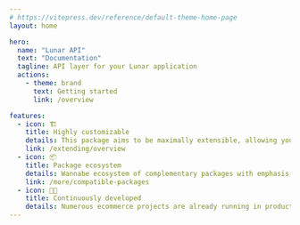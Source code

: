 ```yaml
---
# https://vitepress.dev/reference/default-theme-home-page
layout: home

hero:
  name: "Lunar API"
  text: "Documentation"
  tagline: API layer for your Lunar application
  actions:
    - theme: brand
      text: Getting started
      link: /overview

features:
  - icon: 🏗️
    title: Highly customizable
    details: This package aims to be maximally extensible, allowing you to build features to meet your project's needs.
    link: /extending/overview
  - icon: 📦
    title: Package ecosystem
    details: Wannabe ecosystem of complementary packages with emphasis on the plug and play spirit
    link: /more/compatible-packages
  - icon: 🧑‍💻
    title: Continuously developed
    details: Numerous ecommerce projects are already running in production with Lunar API.
---
```


